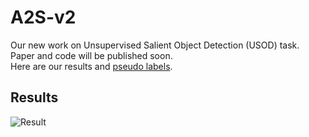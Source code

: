 # A2S-v2

Our new work on Unsupervised Salient Object Detection (USOD) task.  
Paper and code will be published soon.  
Here are our results and [pseudo labels](https://drive.google.com/drive/folders/1agLC1iNoONw008jaqEvfRalrBWFWIAL4?usp=sharing).  


## Results
![Result](https://github.com/moothes/A2S-v2/blob/main/result.PNG)
